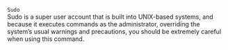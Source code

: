 
`Sudo`  
Sudo is a super user account that is built into UNIX-based systems, and because it executes commands as the administrator, overriding the system’s usual warnings and precautions, you should be extremely careful when using this command.
